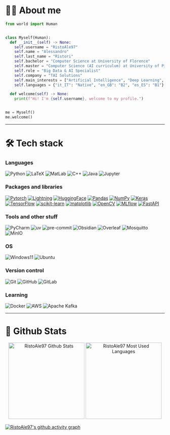 # 🧑‍💻 About me
```python
from world import Human


class Myself(Human):
  def __init__(self) -> None:
    self.username = "RistoAle97"
    self.name = "Alessandro"
    self.last_name = "Ristori"
    self.bachelor = "Computer Science at University of Florence"
    self.master = "Computer Science (AI curriculum) at University of Pisa"
    self.role = "Big Data & AI Specialist"
    self.company = "TAI Solutions"
    self.main_interests = ["Artificial Intelligence", "Deep Learning", "Natural Language Processing"]
    self.languages = {"it_IT": "Native", "en_GB": "B2", "es_ES": "B1"}

  def welcome(self) -> None:
    print(f"Hi! I'm {self.username}, welcome to my profile.")


me = Myself()
me.welcome()
```

---

# :hammer_and_wrench: Tech stack
### Languages
![Python](https://img.shields.io/badge/Python-3776AB?style=for-the-badge&logo=python&logoColor=white)
![LaTeX](https://img.shields.io/badge/latex-008080?style=for-the-badge&logo=latex&logoColor=white)
![MatLab](https://img.shields.io/badge/matlab-e16737?style=for-the-badge&logo=matlab&logoColor=white)
![C++](https://img.shields.io/badge/c++-00599C?style=for-the-badge&logo=c%2B%2B&logoColor=white)
![Java](https://img.shields.io/badge/java-ED8B00?style=for-the-badge&logo=java&logoColor=white)
![Jupyter](https://img.shields.io/badge/Jupyter-F37626?style=for-the-badge&logo=jupyter&logoColor=white)

### Packages and libraries
[![Pytorch](https://img.shields.io/badge/PyTorch-EE4C2C?style=for-the-badge&logo=pytorch&logoColor=white)](https://github.com/pytorch/pytorch)
[![Lightning](https://img.shields.io/badge/Lightning-792DE4?style=for-the-badge&logo=lightning&logoColor=white)](https://github.com/Lightning-AI/lightning)
[![HuggingFace](https://img.shields.io/badge/huggingface-FFD21E?style=for-the-badge&logo=huggingface&logoColor=black)](https://github.com/huggingface/transformers)
[![Pandas](https://img.shields.io/badge/pandas-150458?style=for-the-badge&logo=pandas&logoColor=white)](https://github.com/pandas-dev/pandas)
[![NumPy](https://img.shields.io/badge/numpy-013243?style=for-the-badge&logo=numpy&logoColor=white)](https://github.com/numpy/numpy)
[![Keras](https://img.shields.io/badge/Keras-D00000?style=for-the-badge&logo=Keras&logoColor=white)](https://github.com/keras-team/keras)
[![TensorFlow](https://img.shields.io/badge/TensorFlow-FF6F00?style=for-the-badge&logo=TensorFlow&logoColor=white)](https://github.com/tensorflow/tensorflow)
[![scikit-learn](https://img.shields.io/badge/scikit--learn-F7931E?style=for-the-badge&logo=scikit-learn&logoColor=white)](https://github.com/scikit-learn/scikit-learn)
[![matplotlib](https://img.shields.io/badge/matplotlib-65BAEA?style=for-the-badge&logo=matplotlib&logoColor=white)](https://github.com/matplotlib/matplotlib)
[![OpenCV](https://img.shields.io/badge/OpenCV-5C3EE8?style=for-the-badge&logo=opencv&logoColor=white)](https://github.com/opencv/opencv-python)
[![MLflow](https://img.shields.io/badge/MLflow-0194E2?style=for-the-badge&logo=MLflow&logoColor=white)](https://github.com/mlflow/mlflow)
[![FastAPI](https://img.shields.io/badge/FastAPI-009688?style=for-the-badge&logo=fastapi&logoColor=white)](https://github.com/fastapi/fastapi)

### Tools and other stuff
![PyCharm](https://img.shields.io/badge/PyCharm-000000?style=for-the-badge&logo=pycharm&logoColor=white)
![uv](https://img.shields.io/badge/uv%20&%20ruff-261230?style=for-the-badge&logo=astral&logoColor=white)
![pre-commit](https://img.shields.io/badge/precommit-FAB040?style=for-the-badge&logo=precommit&logoColor=black)
![Obsidian](https://img.shields.io/badge/Obsidian-7C3AED?style=for-the-badge&logo=obsidian&logoColor=white)
![Overleaf](https://img.shields.io/badge/Overleaf-47A141?style=for-the-badge&logo=overleaf&logoColor=white)
![Mosquitto](https://img.shields.io/badge/Mosquitto-3C5280?style=for-the-badge&logo=eclipse-mosquitto&logoColor=white)
![MinIO](https://img.shields.io/badge/MinIO-C72E49?style=for-the-badge&logo=minio&logoColor=white)

### OS
![Windows11](https://img.shields.io/badge/Windows11-0078D4?style=for-the-badge&logo=windows11&logoColor=white)
![Ubuntu](https://img.shields.io/badge/Ubuntu-E95420?style=for-the-badge&logo=ubuntu&logoColor=white)

### Version control
![Git](https://img.shields.io/badge/Git-F05032?style=for-the-badge&logo=git&logoColor=white)
![GitHub](https://img.shields.io/badge/GitHub-181717?style=for-the-badge&logo=github&logoColor=white)
![GitLab](https://img.shields.io/badge/GitLab-FC6D26?style=for-the-badge&logo=gitlab&logoColor=white)

### Learning
![Docker](https://img.shields.io/badge/Docker-2496ED?style=for-the-badge&logo=docker&logoColor=white)
![AWS](https://img.shields.io/badge/AWS-232F3E?style=for-the-badge&logo=amazon-web-services&logoColor=white)
![Apache Kafka](https://img.shields.io/badge/Kafka-231F20?style=for-the-badge&logo=apache-kafka&logoColor=white)

---

# :bookmark_tabs: Github Stats

<div align="center">
  <img src="https://github-readme-stats.vercel.app/api?username=RistoAle97&show=reviews,discussions_started&show_icons=true&count_private=true&hide_border=true&theme=github_dark&bg_color=00000000" alt="RistoAle97 Github Stats" height=240/>
  <img src="https://github-readme-stats.vercel.app/api/top-langs/?username=RistoAle97&langs_count=3&hide_border=true&theme=github_dark&bg_color=00000000" alt="RistoAle97 Most Used Languages" height=240/>
</div>

[![RistoAle97's github activity graph](https://github-readme-activity-graph.vercel.app/graph?username=RistoAle97&theme=github-dark&hide_border=true&custom_title=RistoAle97%20Activity%20Graph)](https://github.com/ashutosh00710/github-readme-activity-graph)
